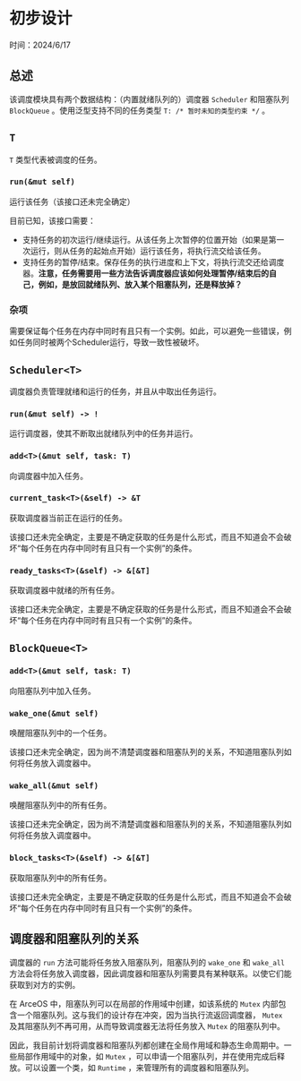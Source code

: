 ﻿# 初步设计

时间：2024/6/17

## 总述

该调度模块具有两个数据结构：（内置就绪队列的）调度器 `Scheduler` 和阻塞队列 `BlockQueue` 。使用泛型支持不同的任务类型 `T: /* 暂时未知的类型约束 */` 。

## `T`

`T` 类型代表被调度的任务。

### `run(&mut self)` 

运行该任务（该接口还未完全确定）

目前已知，该接口需要：

- 支持任务的初次运行/继续运行。从该任务上次暂停的位置开始（如果是第一次运行，则从任务的起始点开始）运行该任务，将执行流交给该任务。
- 支持任务的暂停/结束。保存任务的执行进度和上下文，将执行流交还给调度器。**注意，任务需要用一些方法告诉调度器应该如何处理暂停/结束后的自己，例如，是放回就绪队列、放入某个阻塞队列，还是释放掉？**

### 杂项

需要保证每个任务在内存中同时有且只有一个实例。如此，可以避免一些错误，例如任务同时被两个Scheduler运行，导致一致性被破坏。

## `Scheduler<T>`

调度器负责管理就绪和运行的任务，并且从中取出任务运行。

### `run(&mut self) -> !`

运行调度器，使其不断取出就绪队列中的任务并运行。

### `add<T>(&mut self, task: T)`

向调度器中加入任务。

### `current_task<T>(&self) -> &T`

获取调度器当前正在运行的任务。

该接口还未完全确定，主要是不确定获取的任务是什么形式，而且不知道会不会破坏“每个任务在内存中同时有且只有一个实例”的条件。

### `ready_tasks<T>(&self) -> &[&T]`

获取调度器中就绪的所有任务。

该接口还未完全确定，主要是不确定获取的任务是什么形式，而且不知道会不会破坏“每个任务在内存中同时有且只有一个实例”的条件。

## `BlockQueue<T>`

### `add<T>(&mut self, task: T)`

向阻塞队列中加入任务。

### `wake_one(&mut self)`

唤醒阻塞队列中的一个任务。

该接口还未完全确定，因为尚不清楚调度器和阻塞队列的关系，不知道阻塞队列如何将任务放入调度器中。

### `wake_all(&mut self)`

唤醒阻塞队列中的所有任务。

该接口还未完全确定，因为尚不清楚调度器和阻塞队列的关系，不知道阻塞队列如何将任务放入调度器中。

### `block_tasks<T>(&self) -> &[&T]`

获取阻塞队列中的所有任务。

该接口还未完全确定，主要是不确定获取的任务是什么形式，而且不知道会不会破坏“每个任务在内存中同时有且只有一个实例”的条件。

## 调度器和阻塞队列的关系

调度器的 `run` 方法可能将任务放入阻塞队列，阻塞队列的 `wake_one` 和 `wake_all` 方法会将任务放入调度器，因此调度器和阻塞队列需要具有某种联系。以使它们能获取到对方的实例。

在 ArceOS 中，阻塞队列可以在局部的作用域中创建，如该系统的 `Mutex` 内部包含一个阻塞队列。这与我们的设计存在冲突，因为当执行流返回调度器， `Mutex` 及其阻塞队列不再可用，从而导致调度器无法将任务放入 `Mutex` 的阻塞队列中。

因此，我目前计划将调度器和阻塞队列都创建在全局作用域和静态生命周期中。一些局部作用域中的对象，如 `Mutex` ，可以申请一个阻塞队列，并在使用完成后释放。可以设置一个类，如 `Runtime` ，来管理所有的调度器和阻塞队列。